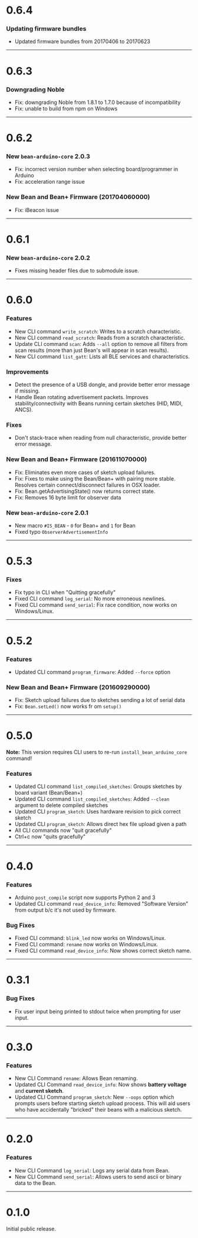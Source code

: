 # 0.6.4

### Updating firmware bundles

* Updated firmware bundles from 20170406 to 20170623

---

# 0.6.3

### Downgrading Noble

* Fix: downgrading Noble from 1.8.1 to 1.7.0 because of incompatibility
* Fix: unable to build from npm on Windows

---

# 0.6.2

### New `bean-arduino-core` 2.0.3

* Fix: incorrect version number when selecting board/programmer in Arduino
* Fix: acceleration range issue

### New Bean and Bean+ Firmware (201704060000)

* Fix: iBeacon issue

---

# 0.6.1

### New `bean-arduino-core` 2.0.2

* Fixes missing header files due to submodule issue.

---

# 0.6.0

### Features

* New CLI command `write_scratch`: Writes to a scratch characteristic.
* New CLI command `read_scratch`: Reads from a scratch characteristic.
* Update CLI command `scan`: Adds `--all` option to remove all filters from scan results (more than just Bean's will appear in scan results).
* New CLI command `list_gatt`: Lists all BLE services and characteristics.

### Improvements

* Detect the presence of a USB dongle, and provide better error message if missing.
* Handle Bean rotating advertisement packets. Improves stability/connectivity with Beans running certain sketches (HID, MIDI, ANCS).

### Fixes

* Don't stack-trace when reading from null characteristic, provide better error message.

### New Bean and Bean+ Firmware (201611070000)

* Fix: Eliminates even more cases of sketch upload failures.
* Fix: Fixes to make using the Bean/Bean+ with pairing more stable. Resolves certain connect/disconnect failures in OSX loader.
* Fix: Bean.getAdvertisingState() now returns correct state.
* Fix: Removes 16 byte limit for observer data

### New `bean-arduino-core` 2.0.1

* New macro `#IS_BEAN` - `0` for Bean+ and `1` for Bean
* Fixed typo `ObserverAdvertisementInfo`

---

# 0.5.3

### Fixes

* Fix typo in CLI when "Quitting gracefully"
* Fixed CLI command `log_serial`: No more erroneous newlines.
* Fixed CLI command `send_serial`: Fix race condition, now works on Windows/Linux.

---

# 0.5.2

### Features

* Updated CLI command `program_firmware`: Added `--force` option

### New Bean and Bean+ Firmware (201609290000)

* Fix: Sketch upload failures due to sketches sending a lot of serial data
* Fix: `Bean.setLed()` now works fr om `setup()`

---

# 0.5.0

**Note:** This version requires CLI users to re-run `install_bean_arduino_core` command!

### Features

* Updated CLI command `list_compiled_sketches`: Groups sketches by board variant (Bean/Bean+)
* Updated CLI command `list_compiled_sketches`: Added `--clean` argument to delete compiled sketches
* Updated CLI `program_sketch`: Uses hardware revision to pick correct sketch
* Updated CLI `program_sketch`: Allows direct hex file upload given a path
* All CLI commands now "quit gracefully"
* Ctrl+c now "quits gracefully"

---

# 0.4.0

### Features

* Arduino `post_compile` script now supports Python 2 and 3
* Updated CLI command `read_device_info`: Removed "Software Version" from output b/c it's not used by firmware.

### Bug Fixes

* Fixed CLI command: `blink_led` now works on Windows/Linux.
* Fixed CLI command: `rename` now works on Windows/Linux.
* Fixed CLI command `read_device_info`: Now shows correct sketch name.

---

# 0.3.1

### Bug Fixes

* Fix user input being printed to stdout twice when prompting for user input.

---

# 0.3.0

### Features

* New CLI Command `rename`: Allows Bean renaming.
* Updated CLI Command `read_device_info`: Now shows **battery voltage** and **current sketch**.
* Updated CLI Command `program_sketch`: New `--oops` option which prompts users before starting sketch upload process. This will aid users who have accidentally "bricked" their beans with a malicious sketch.

---

# 0.2.0

### Features

* New CLI Command `log_serial`: Logs any serial data from Bean.
* New CLI Command `send_serial`: Allows users to send ascii or binary data to the Bean.

---

# 0.1.0

Initial public release.
